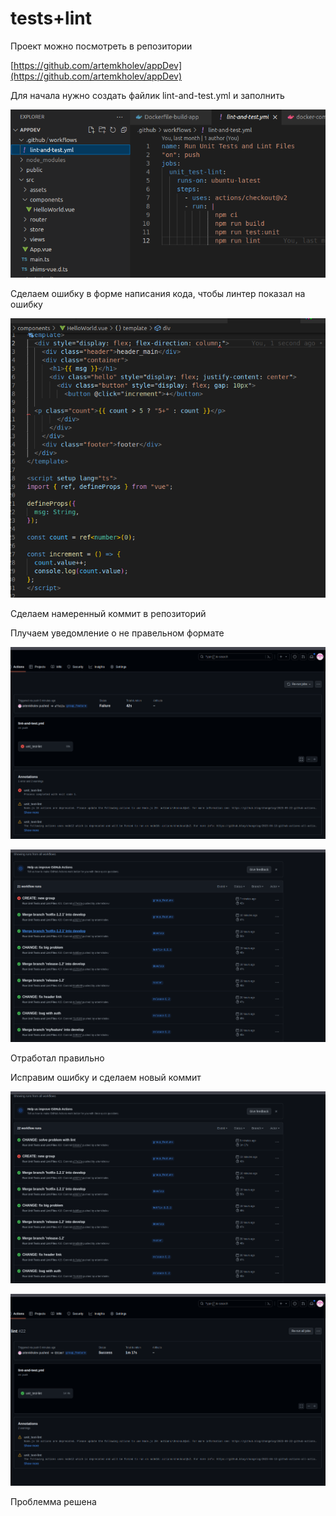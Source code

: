 # tests+lint

Проект можно посмотреть в репозитории

[https://github.com/artemkholev/appDev](https://github.com/artemkholev/appDev)

Для начала нужно создать файлик lint-and-test.yml и заполнить 

![Untitled](photo/Untitled.png)

Сделаем ошибку в форме написания кода, чтобы линтер показал на ошибку 

![Untitled](photo/Untitled%201.png)

Сделаем намеренный коммит в репозиторий

Плучаем уведомление о не правельном формате 

![Untitled](photo/Untitled%202.png)

![Untitled](photo/Untitled%203.png)

Отработал правильно

Исправим ошибку и сделаем новый коммит

![Untitled](photo/Untitled%204.png)

![Untitled](photo/Untitled%205.png)

Проблемма решена